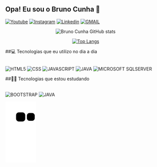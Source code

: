 ## Opa! Eu sou o Bruno Cunha 🤙



[![Youtube](https://img.shields.io/badge/YouTube-FF0000?style=for-the-badge&logo=youtube&logoColor=white)](https://www.youtube.com/channel/UC1SCpJVKc3DYHjTXdpHVE6A)
[![Instagram](https://img.shields.io/badge/Instagram-E4405F?style=for-the-badge&logo=instagram&logoColor=white)]()
[![Linkedin](https://img.shields.io/badge/LinkedIn-0077B5?style=for-the-badge&logo=linkedin&logoColor=white)]()
[![GMAIL](https://img.shields.io/badge/Gmail-D14836?style=for-the-badge&logo=gmail&logoColor=white)](mailto:madeirab54@gmail.com)
<div align="center">

![Bruno Cunha GitHub stats](https://github-readme-stats.vercel.app/api?username=Bruno-CLM&show_icons=true&theme=tokyonight&align=center)

[![Top Langs](https://github-readme-stats.vercel.app/api/top-langs/?username=Bruno-CLM&layout=compact&theme=tokyonight)](https://github.com/anuraghazra/github-readme-stats)

</div>

##💻 Tecnologias que eu utilizo no dia a dia

<div style="display: inline_block"><br/>
    <img align="center" alt="HTML5" src="https://img.shields.io/badge/HTML-239120?style=for-the-badge&logo=html5&logoColor=white"/>
    <img align="center" alt="CSS" src="https://img.shields.io/badge/CSS-239120?&style=for-the-badge&logo=css3&logoColor=white"/>
    <img align="center" alt="JAVASCRIPT" src="https://img.shields.io/badge/JavaScript-F7DF1E?style=for-the-badge&logo=javascript&logoColor=black"/>
    <img align="center" alt="JAVA" src="https://img.shields.io/badge/Java-ED8B00?style=for-the-badge&logo=java&logoColor=white"/>
    <img align="center" alt="MICROSOFT SQLSERVER" src="https://img.shields.io/badge/Microsoft_SQL_Server-CC2927?style=for-the-badge&logo=microsoft-sql-server&logoColor=white"/>

</div>

##👨‍💻 Tecnologias que estou estudando

<div style="display: inline_block"><br/>
    <img align="center" alt="BOOTSTRAP" src="https://img.shields.io/badge/Bootstrap-563D7C?style=for-the-badge&logo=bootstrap&logoColor=white"/>
    <img align="center" alt="JAVA" src="https://img.shields.io/badge/Java-ED8B00?style=for-the-badge&logo=java&logoColor=white"/>
</div>

![Snake animation](https://github.com/Bruno-CLM/Bruno-CLM/blob/output/github-contribution-grid-snake.svg)

